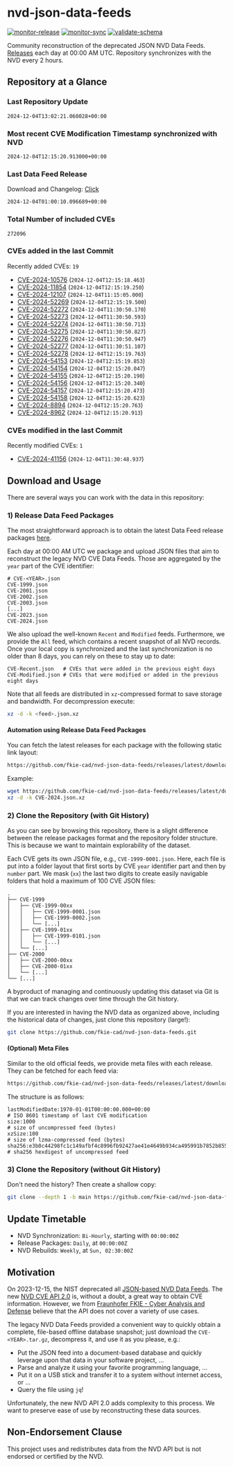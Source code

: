 # nvd-json-data-feeds

[![monitor-release](https://github.com/fkie-cad/nvd-json-data-feeds/actions/workflows/monitor_release.yml/badge.svg)](https://github.com/fkie-cad/nvd-json-data-feeds/actions/workflows/monitor_release.yml)
[![monitor-sync](https://github.com/fkie-cad/nvd-json-data-feeds/actions/workflows/monitor_sync.yml/badge.svg)](https://github.com/fkie-cad/nvd-json-data-feeds/actions/workflows/monitor_sync.yml)
[![validate-schema](https://github.com/fkie-cad/nvd-json-data-feeds/actions/workflows/validate_schema.yml/badge.svg)](https://github.com/fkie-cad/nvd-json-data-feeds/actions/workflows/validate_schema.yml)

Community reconstruction of the deprecated JSON NVD Data Feeds.
[Releases](https://github.com/fkie-cad/nvd-json-data-feeds/releases/latest) each day at 00:00 AM UTC.
Repository synchronizes with the NVD every 2 hours.

## Repository at a Glance

### Last Repository Update

```plain
2024-12-04T13:02:21.060028+00:00
```

### Most recent CVE Modification Timestamp synchronized with NVD

```plain
2024-12-04T12:15:20.913000+00:00
```

### Last Data Feed Release

Download and Changelog: [Click](https://github.com/fkie-cad/nvd-json-data-feeds/releases/latest)

```plain
2024-12-04T01:00:10.096689+00:00
```

### Total Number of included CVEs

```plain
272096
```

### CVEs added in the last Commit

Recently added CVEs: `19`

- [CVE-2024-10576](CVE-2024/CVE-2024-105xx/CVE-2024-10576.json) (`2024-12-04T12:15:18.463`)
- [CVE-2024-11854](CVE-2024/CVE-2024-118xx/CVE-2024-11854.json) (`2024-12-04T12:15:19.250`)
- [CVE-2024-12107](CVE-2024/CVE-2024-121xx/CVE-2024-12107.json) (`2024-12-04T11:15:05.000`)
- [CVE-2024-52269](CVE-2024/CVE-2024-522xx/CVE-2024-52269.json) (`2024-12-04T12:15:19.500`)
- [CVE-2024-52272](CVE-2024/CVE-2024-522xx/CVE-2024-52272.json) (`2024-12-04T11:30:50.170`)
- [CVE-2024-52273](CVE-2024/CVE-2024-522xx/CVE-2024-52273.json) (`2024-12-04T11:30:50.593`)
- [CVE-2024-52274](CVE-2024/CVE-2024-522xx/CVE-2024-52274.json) (`2024-12-04T11:30:50.713`)
- [CVE-2024-52275](CVE-2024/CVE-2024-522xx/CVE-2024-52275.json) (`2024-12-04T11:30:50.827`)
- [CVE-2024-52276](CVE-2024/CVE-2024-522xx/CVE-2024-52276.json) (`2024-12-04T11:30:50.947`)
- [CVE-2024-52277](CVE-2024/CVE-2024-522xx/CVE-2024-52277.json) (`2024-12-04T11:30:51.107`)
- [CVE-2024-52278](CVE-2024/CVE-2024-522xx/CVE-2024-52278.json) (`2024-12-04T12:15:19.763`)
- [CVE-2024-54153](CVE-2024/CVE-2024-541xx/CVE-2024-54153.json) (`2024-12-04T12:15:19.853`)
- [CVE-2024-54154](CVE-2024/CVE-2024-541xx/CVE-2024-54154.json) (`2024-12-04T12:15:20.047`)
- [CVE-2024-54155](CVE-2024/CVE-2024-541xx/CVE-2024-54155.json) (`2024-12-04T12:15:20.190`)
- [CVE-2024-54156](CVE-2024/CVE-2024-541xx/CVE-2024-54156.json) (`2024-12-04T12:15:20.340`)
- [CVE-2024-54157](CVE-2024/CVE-2024-541xx/CVE-2024-54157.json) (`2024-12-04T12:15:20.473`)
- [CVE-2024-54158](CVE-2024/CVE-2024-541xx/CVE-2024-54158.json) (`2024-12-04T12:15:20.623`)
- [CVE-2024-8894](CVE-2024/CVE-2024-88xx/CVE-2024-8894.json) (`2024-12-04T12:15:20.763`)
- [CVE-2024-8962](CVE-2024/CVE-2024-89xx/CVE-2024-8962.json) (`2024-12-04T12:15:20.913`)


### CVEs modified in the last Commit

Recently modified CVEs: `1`

- [CVE-2024-41156](CVE-2024/CVE-2024-411xx/CVE-2024-41156.json) (`2024-12-04T11:30:48.937`)


## Download and Usage

There are several ways you can work with the data in this repository:

### 1) Release Data Feed Packages

The most straightforward approach is to obtain the latest Data Feed release packages [here](https://github.com/fkie-cad/nvd-json-data-feeds/releases/latest).

Each day at 00:00 AM UTC we package and upload JSON files that aim to reconstruct the legacy NVD CVE Data Feeds.
Those are aggregated by the `year` part of the CVE identifier:

```
# CVE-<YEAR>.json
CVE-1999.json
CVE-2001.json
CVE-2002.json
CVE-2003.json
[...]
CVE-2023.json
CVE-2024.json
```

We also upload the well-known `Recent` and `Modified` feeds.
Furthermore, we provide the `All` feed, which contains a recent snapshot of all NVD records.
Once your local copy is synchronized and the last synchronization is no older than 8 days, you can rely on these to stay up to date:

```plain
CVE-Recent.json   # CVEs that were added in the previous eight days
CVE-Modified.json # CVEs that were modified or added in the previous eight days
```

Note that all feeds are distributed in `xz`-compressed format to save storage and bandwidth.
For decompression execute:

```sh
xz -d -k <feed>.json.xz
```

#### Automation using Release Data Feed Packages

You can fetch the latest releases for each package with the following static link layout:

```sh
https://github.com/fkie-cad/nvd-json-data-feeds/releases/latest/download/CVE-<YEAR>.json.xz
```

Example:

```sh
wget https://github.com/fkie-cad/nvd-json-data-feeds/releases/latest/download/CVE-2024.json.xz
xz -d -k CVE-2024.json.xz
```

### 2) Clone the Repository (with Git History)

As you can see by browsing this repository, there is a slight difference between the release packages format and the repository folder structure.
This is because we want to maintain explorability of the dataset.

Each CVE gets its own JSON file, e.g., `CVE-1999-0001.json`.
Here, each file is put into a folder layout that first sorts by CVE `year` identifier part and then by `number` part.
We mask (`xx`) the last two digits to create easily navigable folders that hold a maximum of 100 CVE JSON files:

```plain
.
├── CVE-1999
│   ├── CVE-1999-00xx
│   │   ├── CVE-1999-0001.json
│   │   ├── CVE-1999-0002.json
│   │   └── [...]
│   ├── CVE-1999-01xx
│   │   ├── CVE-1999-0101.json
│   │   └── [...]
│   └── [...]
├── CVE-2000
│   ├── CVE-2000-00xx
│   ├── CVE-2000-01xx
│   └── [...]
└── [...]
```

A byproduct of managing and continuously updating this dataset via Git is that we can track changes over time through the Git history.

If you are interested in having the NVD data as organized above, including the historical data of changes, just clone this repository (large!):

```sh
git clone https://github.com/fkie-cad/nvd-json-data-feeds.git
```

#### (Optional) Meta Files

Similar to the old official feeds, we provide meta files with each release. They can be fetched for each feed via:

```sh
https://github.com/fkie-cad/nvd-json-data-feeds/releases/latest/download/CVE-<YEAR>.meta
```

The structure is as follows:

```plain
lastModifiedDate:1970-01-01T00:00:00.000+00:00                          # ISO 8601 timestamp of last CVE modification
size:1000                                                               # size of uncompressed feed (bytes)
xzSize:100                                                              # size of lzma-compressed feed (bytes)
sha256:e3b0c44298fc1c149afbf4c8996fb92427ae41e4649b934ca495991b7852b855 # sha256 hexdigest of uncompressed feed
```

### 3) Clone the Repository (without Git History)

Don't need the history? Then create a shallow copy:

```sh
git clone --depth 1 -b main https://github.com/fkie-cad/nvd-json-data-feeds.git
```


## Update Timetable

* NVD Synchronization: `Bi-Hourly`, starting with `00:00:00Z`
* Release Packages: `Daily`, at `00:00:00Z`
* NVD Rebuilds: `Weekly`, at `Sun, 02:30:00Z`


## Motivation

On 2023-12-15, the NIST deprecated all [JSON-based NVD Data Feeds](https://nvd.nist.gov/vuln/data-feeds#divRetirementBanner-1).
The new [NVD CVE API 2.0](https://nvd.nist.gov/developers/vulnerabilities) is, without a doubt, a great way to obtain CVE information.
However, we from [Fraunhofer FKIE - Cyber Analysis and Defense](https://www.fkie.fraunhofer.de/en/departments/cad.html) believe that the API does not cover a variety of use cases.

The legacy NVD Data Feeds provided a convenient way to quickly obtain a complete, file-based offline database snapshot; just download the `CVE-<YEAR>.tar.gz`, decompress it, and use it as you please, e.g.:

- Put the JSON feed into a document-based database and quickly leverage upon that data in your software project, ...
- Parse and analyze it using your favorite programming language, ...
- Put it on a USB stick and transfer it to a system without internet access, or ...
- Query the file using `jq`!

Unfortunately, the new NVD API 2.0 adds complexity to this process.
We want to preserve ease of use by reconstructing these data sources.

## Non-Endorsement Clause

This project uses and redistributes data from the NVD API but is not endorsed or certified by the NVD.